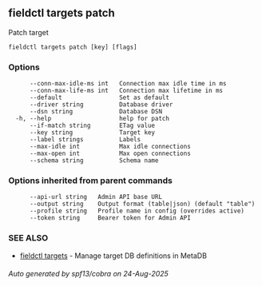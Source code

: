 ## fieldctl targets patch

Patch target

```
fieldctl targets patch [key] [flags]
```

### Options

```
      --conn-max-idle-ms int   Connection max idle time in ms
      --conn-max-life-ms int   Connection max lifetime in ms
      --default                Set as default
      --driver string          Database driver
      --dsn string             Database DSN
  -h, --help                   help for patch
      --if-match string        ETag value
      --key string             Target key
      --label strings          Labels
      --max-idle int           Max idle connections
      --max-open int           Max open connections
      --schema string          Schema name
```

### Options inherited from parent commands

```
      --api-url string   Admin API base URL
      --output string    Output format (table|json) (default "table")
      --profile string   Profile name in config (overrides active)
      --token string     Bearer token for Admin API
```

### SEE ALSO

* [fieldctl targets](fieldctl_targets.md)	 - Manage target DB definitions in MetaDB

###### Auto generated by spf13/cobra on 24-Aug-2025
